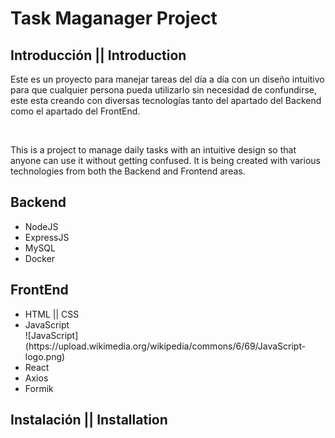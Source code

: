 <h1>Task Maganager Project</h1>
<h2>Introducción || Introduction</h2>
<p>Este es un proyecto para manejar tareas del día a día con un diseño intuitivo para que cualquier persona pueda utilizarlo sin necesidad de confundirse, este esta creando con diversas tecnologías tanto del apartado del Backend como el apartado del FrontEnd.</p><br/>

<p>This is a project to manage daily tasks with an intuitive design so that anyone can use it without getting confused. It is being created with various technologies from both the Backend and Frontend areas.</p>
<h2>Backend</h2>
<ul>
<li>NodeJS</li>
<li>ExpressJS</li>
<li>MySQL</li>
<li>Docker</li>
</ul>
<h2>FrontEnd</h2>
<ul>
<li>HTML || CSS</li>
<li>JavaScript </li>![JavaScript](https://upload.wikimedia.org/wikipedia/commons/6/69/JavaScript-logo.png)
<li>React</li>
<li>Axios</li>
<li>Formik</li>
</ul>

<h2>Instalación || Installation</h2>
